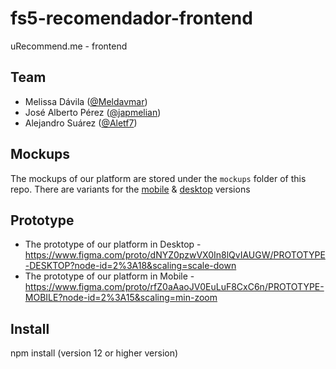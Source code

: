 # fs5-recomendador-frontend
uRecommend.me - frontend

## Team
- Melissa Dávila ([@Meldavmar](https://github.com/Meldavmar))
- José Alberto Pérez ([@japmelian](https://github.com/japmelian))
- Alejandro Suárez ([@Aletf7](https://github.com/Aletf7))

## Mockups
The mockups of our platform are stored under the `mockups` folder of this repo. There are variants for the [mobile](./mockups/mockupMobile) & [desktop](./mockups/mockupDesktop) versions

## Prototype
- The prototype of our platform in Desktop - https://www.figma.com/proto/dNYZ0pzwVX0In8lQvIAUGW/PROTOTYPE-DESKTOP?node-id=2%3A18&scaling=scale-down
- The prototype of our platform in Mobile - https://www.figma.com/proto/rfZ0aAaoJV0EuLuF8CxC6n/PROTOTYPE-MOBILE?node-id=2%3A15&scaling=min-zoom

## Install
npm install (version 12 or higher version)